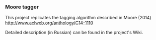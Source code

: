 ### Moore tagger ###
This project replicates the tagging algorithm described in Moore (2014)
http://www.aclweb.org/anthology/C14-1110

Detailed description (in Russian) can be found in the project's Wiki.
